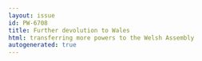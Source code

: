 ```yaml
---
layout: issue
id: PW-6708
title: Further devolution to Wales
html: transferring more powers to the Welsh Assembly
autogenerated: true
---
```

